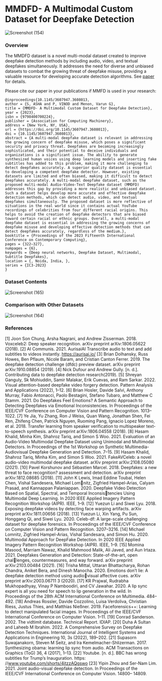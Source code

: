 # MMDFD- A Multimodal Custom Dataset for Deepfake Detection
![Screenshot (154)](https://github.com/abdullaImzan/CustomDB/assets/137156878/0cafc806-0b31-47b9-9b15-fbf32a6b3d84)

### Overview
The MMDFD dataset is a novel multi-modal dataset created to improve deepfake detection methods by including audio, video, and textual deepfakes simultaneously. It addresses the need for diverse and unbiased datasets to combat 
the growing threat of deepfake misuse, providing a valuable resource for developing accurate detection algorithms. See [paper](https://dl.acm.org/doi/10.1145/3607947.3608013) for details.

Please cite our paper in your publications if MMFD is used in your research:
```
@inproceedings{10.1145/3607947.3608013,
author = {S, ASHA and P, VINOD and Menon, Varun G},
title = {MMDFD- A Multimodal Custom Dataset for Deepfake Detection},
year = {2023},
isbn = {9798400700224},
publisher = {Association for Computing Machinery},
address = {New York, NY, USA},
url = {https://doi.org/10.1145/3607947.3608013},
doi = {10.1145/3607947.3608013},
abstract = {A multi-modal deepfake dataset is relevant in addressing the growing concern of deepfake misuse, which poses a significant security and privacy threat. Deepfakes are becoming increasingly sophisticated, and their potential to deceive individuals and organizations is a significant issue. The ability to generate synthesized human voices using deep learning models and inserting fake subtitles has added to this problem, making it more challenging to detect deepfakes accurately. A superior quality dataset is essential to developing a competent deepfake detector. However, existing datasets are limited and often biased, making it difficult to detect deepfakes accurately. A multi-modal deepfake dataset, such as the proposed multi-modal Audio-Video-Text Deepfake dataset (MMDFD) addresses this gap by providing a more realistic and unbiased dataset. Such a dataset helps develop more accurate and effective deepfake detection methods, which can detect audio, video, and textual deepfakes simultaneously. The proposed dataset is more reflective of situations in the real world since it contains actual YouTube recordings of celebrities from four different racial origins. This helps to avoid the creation of deepfake detectors that are biased toward certain racial or ethnic groups. Overall, a multi-modal deepfake dataset is essential in addressing the growing concerns of deepfake misuse and developing effective detection methods that can detect deepfakes accurately, regardless of the medium.},
booktitle = {Proceedings of the 2023 Fifteenth International Conference on Contemporary Computing},
pages = {322–327},
numpages = {6},
keywords = {Deep neural networks, Deepfake Dataset, Multimodal, Subtitle Deepfakes},
location = {, Noida, India, },
series = {IC3-2023}
}

```
### Dataset Contents
![Screenshot (165)](https://github.com/abdullaImzan/CustomDB/assets/137156878/3e47235f-a514-4c81-85a9-56ea96bbf7dd)

### Comparison with Other Datasets
![Screenshot (164)](https://github.com/abdullaImzan/CustomDB/assets/137156878/e38274a5-1dcf-498f-b124-f65f5f1bccb6)

### References
[1] Joon Son Chung, Arsha Nagrani, and Andrew Zisserman. 2018. Voxceleb2: Deep
speaker recognition. arXiv preprint arXiv:1806.05622 (2018).
[2] AI Communis. 2021. AurisaiAI Transcribe audio to text and add subtitles to videos
instantly. https://aurisai.io/
[3] Brian Dolhansky, Russ Howes, Ben Pflaum, Nicole Baram, and Cristian Canton
Ferrer. 2019. The deepfake detection challenge (dfdc) preview dataset. arXiv
preprint arXiv:1910.08854 (2019).
[4] Nick Dufour and Andrew Gully. [n. d.]. Contributing data to deepfake detection
research(2019).
[5] Shreyan Ganguly, Sk Mohiuddin, Samir Malakar, Erik Cuevas, and Ram Sarkar.
2022. Visual attention-based deepfake video forgery detection. Pattern Analysis
and Applications (2022), 1–12.
[6] Brian Hosler, Davide Salvi, Anthony Murray, Fabio Antonacci, Paolo Bestagini,
Stefano Tubaro, and Matthew C Stamm. 2021. Do Deepfakes Feel Emotions? A
Semantic Approach to Detecting Deepfakes via Emotional Inconsistencies. In
Proceedings of the IEEE/CVF Conference on Computer Vision and Pattern Recognition.
1013–1022.
[7] Ye Jia, Yu Zhang, Ron J Weiss, Quan Wang, Jonathan Shen, Fei Ren, Zhifeng Chen,
Patrick Nguyen, Ruoming Pang, Ignacio Lopez Moreno, et al. 2018. Transfer
learning from speaker verification to multispeaker text-to-speech synthesis. arXiv
preprint arXiv:1806.04558 (2018).
[8] Hasam Khalid, Minha Kim, Shahroz Tariq, and Simon S Woo. 2021. Evaluation of
an Audio-Video Multimodal Deepfake Dataset using Unimodal and Multimodal
Detectors. In Proceedings of the 1st Workshop on Synthetic Multimedia-Audiovisual
Deepfake Generation and Detection. 7–15.
[9] Hasam Khalid, Shahroz Tariq, Minha Kim, and Simon S Woo. 2021. FakeAVCeleb:
a novel audio-video multimodal deepfake dataset. arXiv preprint arXiv:2108.05080
(2021).
[10] Pavel Korshunov and Sébastien Marcel. 2018. Deepfakes: a new threat to face
recognition? assessment and detection. arXiv preprint arXiv:1812.08685 (2018).
[11] John K Lewis, Imad Eddine Toubal, Helen Chen, Vishal Sandesera, Michael Lomnitz, Zigfried Hampel-Arias, Calyam Prasad, and Kannappan Palaniappan. 2020.
Deepfake Video Detection Based on Spatial, Spectral, and Temporal Inconsistencies Using Multimodal Deep Learning. In 2020 IEEE Applied Imagery Pattern
Recognition Workshop (AIPR). IEEE, 1–9.
[12] Yuezun Li and Siwei Lyu. 2018. Exposing deepfake videos by detecting face
warping artifacts. arXiv preprint arXiv:1811.00656 (2018).
[13] Yuezun Li, Xin Yang, Pu Sun, Honggang Qi, and Siwei Lyu. 2020. Celeb-df:
A large-scale challenging dataset for deepfake forensics. In Proceedings of the
IEEE/CVF Conference on Computer Vision and Pattern Recognition. 3207–3216.
[14] Michael Lomnitz, Zigfried Hampel-Arias, Vishal Sandesara, and Simon Hu. 2020.
Multimodal Approach for DeepFake Detection. In 2020 IEEE Applied Imagery
Pattern Recognition Workshop (AIPR). IEEE, 1–9.
[15] Momina Masood, Marriam Nawaz, Khalid Mahmood Malik, Ali Javed, and Aun
Irtaza. 2021. Deepfakes Generation and Detection: State-of-the-art, open challenges, countermeasures, and way forward. arXiv preprint arXiv:2103.00484
(2021).
[16] Trisha Mittal, Uttaran Bhattacharya, Rohan Chandra, Aniket Bera, and Dinesh
Manocha. 2020. Emotions don’t lie: A deepfake detection method using audiovisual affective cues. arXiv preprint arXiv:2003.06711 3 (2020).
[17] KR Prajwal, Rudrabha Mukhopadhyay, Vinay P Namboodiri, and CV Jawahar.
2020. A lip sync expert is all you need for speech to lip generation in the wild. In
Proceedings of the 28th ACM International Conference on Multimedia. 484–492.
[18] Andreas Rossler, Davide Cozzolino, Luisa Verdoliva, Christian Riess, Justus Thies,
and Matthias Nießner. 2019. Faceforensics++: Learning to detect manipulated
facial images. In Proceedings of the IEEE/CVF International Conference on Computer
Vision. 1–11.
[19] Conrad Sanderson. 2002. The vidtimit database. Technical Report. IDIAP.
[20] Duha A Sultan and Laheeb M Ibrahim. 2022. A Comprehensive Survey on
Deepfake Detection Techniques. International Journal of Intelligent Systems and
Applications in Engineering 10, 3s (2022), 189–202.
[21] Supasorn Suwajanakorn, Steven M Seitz, and Ira Kemelmacher-Shlizerman. 2017.
Synthesizing obama: learning lip sync from audio. ACM Transactions on Graphics
(ToG) 36, 4 (2017), 1–13.
[22] Youtube. [n. d.]. BBC has wrong subtitles for Trump’s Inauguration. https:
//www.youtube.com/shorts/4jtzzAQgswo
[23] Yipin Zhou and Ser-Nam Lim. 2021. Joint audio-visual deepfake detection. In
Proceedings of the IEEE/CVF International Conference on Computer Vision. 14800–
14809.

